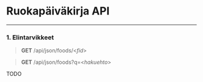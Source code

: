 # Ruokapäiväkirja API
___

### 1. Elintarvikkeet

> **GET** /api/json/foods/<*fid*>

> **GET** /api/json/foods?q=<*hakuehto*>

TODO
